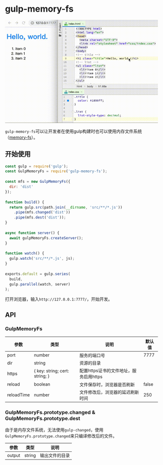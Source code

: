 # gulp-memory-fs

![](demonstrate.gif)

`gulp-memory-fs`可以让开发者在使用gulp构建时也可以使用内存文件系统（[memory-fs](https://github.com/webpack/memory-fs)）。

## 开始使用

```javascript
const gulp = require('gulp');
const GulpMemoryFs = require('gulp-memory-fs');

const mfs = new GulpMemoryFs({
  dir: 'dist'
});

function build() {
  return gulp.src(path.join(__dirname, 'src/**/*.js'))
    .pipe(mfs.changed('dist'))
    .pipe(mfs.dest('dist'));
}

async function server() {
  await gulpMemoryFs.createServer();
}

function watch() {
  gulp.watch('src/**/*.js', js);
}

exports.default = gulp.series(
  build,
  gulp.parallel(watch, server)
);
```

打开浏览器，输入`http://127.0.0.1:7777/`，开始开发。

## API

### GulpMemoryFs

| 参数 | 类型 |  说明 | 默认值 |
| --- | --- | --- | --- |
| port | number | 服务的端口号 | 7777 |
| dir | string | 资源的目录 | &nbsp; |
| https | { key: string; cert: string; } | 配置https证书的文件地址，服务启用https | &nbsp; |
| reload | boolean | 文件保存时，浏览器是否刷新 | false |
| reloadTime | number | 文件修改后，浏览器的延迟刷新时间 | 250 |

### GulpMemoryFs.prototype.changed & GulpMemoryFs.prototype.dest

由于是内存文件系统，无法使用`gulp-changed`，使用`GulpMemoryFs.prototype.changed`来只编译修改后的文件。

| 参数 | 类型 |  说明 |
| --- | --- | --- |
| output | string | 输出文件的目录 |